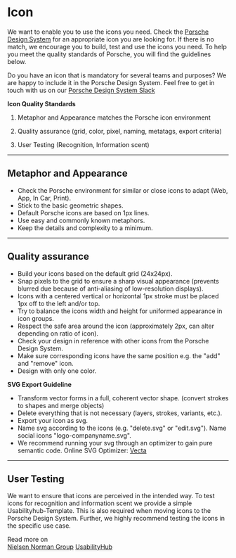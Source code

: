# Icon

We want to enable you to use the icons you need. Check the [Porsche Design System](https://icons.porsche.com/#/) for an appropriate icon you are looking for. If there is no match, we encourage you to build, test and use the icons you need. To help you meet the quality standards of Porsche, you will find the guidelines below.

Do you have an icon that is mandatory for several teams and purposes? We are happy to include it in the Porsche Design System. Feel free to get in touch with us on our [Porsche Design System Slack](https://porschedev.slack.com/archives/CT7AVHTTQ)



**Icon Quality Standards**

1. Metaphor and Appearance matches the Porsche icon environment

2. Quality assurance (grid, color, pixel, naming, metatags, export criteria)

3. User Testing (Recognition, Information scent)

---

## Metaphor and Appearance

- Check the Porsche environment for similar or close icons to adapt (Web, App, In Car, Print).
- Stick to the basic geometric shapes.
- Default Porsche icons are based on 1px lines.
- Use easy and commonly known metaphors.
- Keep the details and complexity to a minimum.

---

## Quality assurance

- Build your icons based on the default grid (24x24px). 
- Snap pixels to the grid to ensure a sharp visual appearance (prevents blurred due because of anti-aliasing of low-resolution displays).
- Icons with a centered vertical or horizontal 1px stroke must be placed 1px off to the left and/or top.
- Try to balance the icons width and height for uniformed appearance in icon groups.
- Respect the safe area around the icon (approximately 2px, can alter depending on ratio of icon).
- Check your design in reference with other icons from the Porsche Design System.
- Make sure corresponding icons have the same position e.g. the "add" and "remove" icon.
- Design with only one color.

**SVG Export Guideline**

- Transform vector forms in a full, coherent vector shape. (convert strokes to shapes and merge objects)
- Delete everything that is not necessary (layers, strokes, variants, etc.).
- Export your icon as svg.
- Name svg according to the icons (e.g. "delete.svg" or "edit.svg"). Name social icons "logo-companyname.svg".
- We recommend running your svg through an optimizer to gain pure semantic code. Online SVG Optimizer: [Vecta](https://vecta.io/nano)

---

## User Testing

We want to ensure that icons are perceived in the intended way. To test icons for recognition and information scent we provide a simple Usabilityhub-Template. This is also required when moving icons to the Porsche Design System. Further, we highly recommend testing the icons in the specific use case.

Read more on  
[Nielsen Norman Group](https://www.nngroup.com/articles/icon-testing/)
[UsabilityHub](https://usabilityhub.com/examples/easiest-icon-to-understand)


